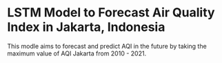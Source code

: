 # LSTM Model to Forecast Air Quality Index in Jakarta, Indonesia
This modle aims to forecast and predict AQI in the future by taking the maximum value of AQI Jakarta from 2010 - 2021.
